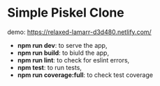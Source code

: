 # Simple Piskel Clone

 demo: https://relaxed-lamarr-d3d480.netlify.com/

 - **npm run dev**: to serve the app,
 - **npm run build**: to biuld the app,
 - **npm run lint**: to check for eslint errors,
 - **npm test**: to run tests,
 - **npm run coverage:full**: to check test coverage
